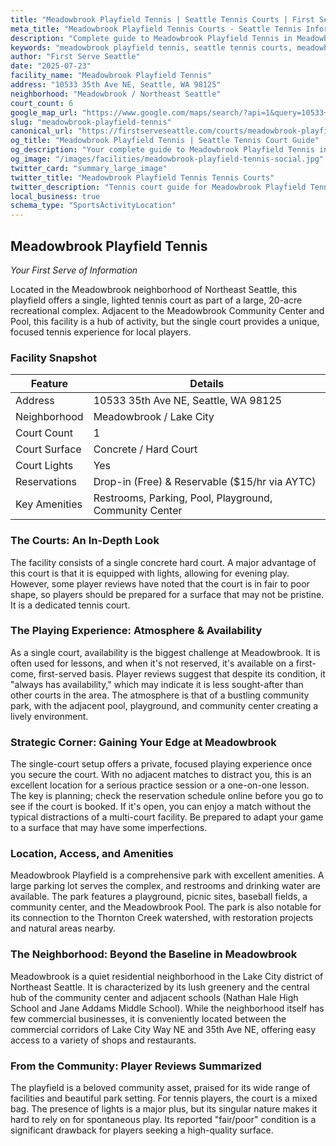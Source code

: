 ```yaml
---
title: "Meadowbrook Playfield Tennis | Seattle Tennis Courts | First Serve Seattle"
meta_title: "Meadowbrook Playfield Tennis Courts - Seattle Tennis Information & Reviews"
description: "Complete guide to Meadowbrook Playfield Tennis in Meadowbrook / Northeast Seattle, Seattle. Court details, amenities, local tips, and reviews for tennis players in Seattle, WA."
keywords: "meadowbrook playfield tennis, seattle tennis courts, meadowbrook / northeast seattle tennis, tennis courts near me, seattle tennis, 98125 tennis courts, public tennis courts seattle, outdoor tennis courts"
author: "First Serve Seattle"
date: "2025-07-23"
facility_name: "Meadowbrook Playfield Tennis"
address: "10533 35th Ave NE, Seattle, WA 98125"
neighborhood: "Meadowbrook / Northeast Seattle"
court_count: 6
google_map_url: "https://www.google.com/maps/search/?api=1&query=10533+35th+Ave+NE%2C+Seattle%2C+WA+98125"
slug: "meadowbrook-playfield-tennis"
canonical_url: "https://firstserveseattle.com/courts/meadowbrook-playfield-tennis"
og_title: "Meadowbrook Playfield Tennis | Seattle Tennis Court Guide"
og_description: "Your complete guide to Meadowbrook Playfield Tennis in Meadowbrook / Northeast Seattle. Court conditions, amenities, and local tennis insights."
og_image: "/images/facilities/meadowbrook-playfield-tennis-social.jpg"
twitter_card: "summary_large_image"
twitter_title: "Meadowbrook Playfield Tennis Tennis Courts"
twitter_description: "Tennis court guide for Meadowbrook Playfield Tennis in Meadowbrook / Northeast Seattle, Seattle"
local_business: true
schema_type: "SportsActivityLocation"
---
```


## Meadowbrook Playfield Tennis

*Your First Serve of Information*

Located in the Meadowbrook neighborhood of Northeast Seattle, this playfield offers a single, lighted tennis court as part of a large, 20-acre recreational complex. Adjacent to the Meadowbrook Community Center and Pool, this facility is a hub of activity, but the single court provides a unique, focused tennis experience for local players.   

### Facility Snapshot

| Feature | Details |
|---------|----------|
| Address | 10533 35th Ave NE, Seattle, WA 98125 |
| Neighborhood | Meadowbrook / Lake City |
| Court Count | 1 |
| Court Surface | Concrete / Hard Court |
| Court Lights | Yes |
| Reservations | Drop-in (Free) & Reservable ($15/hr via AYTC) |
| Key Amenities | Restrooms, Parking, Pool, Playground, Community Center |

### The Courts: An In-Depth Look

The facility consists of a single concrete hard court. A major advantage of this court is that it is equipped with lights, allowing for evening play. However, some player reviews have noted that the court is in fair to poor shape, so players should be prepared for a surface that may not be pristine. It is a dedicated tennis court.   

### The Playing Experience: Atmosphere & Availability

As a single court, availability is the biggest challenge at Meadowbrook. It is often used for lessons, and when it's not reserved, it's available on a first-come, first-served basis. Player reviews suggest that despite its condition, it "always has availability," which may indicate it is less sought-after than other courts in the area. The atmosphere is that of a bustling community park, with the adjacent pool, playground, and community center creating a lively environment.   

### Strategic Corner: Gaining Your Edge at Meadowbrook

The single-court setup offers a private, focused playing experience once you secure the court. With no adjacent matches to distract you, this is an excellent location for a serious practice session or a one-on-one lesson. The key is planning; check the reservation schedule online before you go to see if the court is booked. If it's open, you can enjoy a match without the typical distractions of a multi-court facility. Be prepared to adapt your game to a surface that may have some imperfections.   

### Location, Access, and Amenities

Meadowbrook Playfield is a comprehensive park with excellent amenities. A large parking lot serves the complex, and restrooms and drinking water are available. The park features a playground, picnic sites, baseball fields, a community center, and the Meadowbrook Pool. The park is also notable for its connection to the Thornton Creek watershed, with restoration projects and natural areas nearby.   

### The Neighborhood: Beyond the Baseline in Meadowbrook

Meadowbrook is a quiet residential neighborhood in the Lake City district of Northeast Seattle. It is characterized by its lush greenery and the central hub of the community center and adjacent schools (Nathan Hale High School and Jane Addams Middle School). While the neighborhood itself has few commercial businesses, it is conveniently located between the commercial corridors of Lake City Way NE and 35th Ave NE, offering easy access to a variety of shops and restaurants.   

### From the Community: Player Reviews Summarized

The playfield is a beloved community asset, praised for its wide range of facilities and beautiful park setting. For tennis players, the court is a mixed bag. The presence of lights is a major plus, but its singular nature makes it hard to rely on for spontaneous play. Its reported "fair/poor" condition is a significant drawback for players seeking a high-quality surface.
